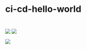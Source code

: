 # ci-cd-hello-world
[![<behnambm>](https://circleci.com/gh/behnambm/ci-cd-hello-world/tree/master.svg?style=svg)](https://circleci.com/gh/behnambm/ci-cd-hello-world)

[![<behnambm>](https://img.shields.io/circleci/build/gh/behnambm/ci-cd-hello-world/master?style=flat-square&token=17a8c68ef4864187be054a00abeefda959515fb8)](https://circleci.com/gh/behnambm/ci-cd-hello-world)


<img src="https://badgen.net/github/prs/behnambm/ci-cd-hello-world">

<img src="https://badgen.net/github/stars/behnambm/ci-cd-hello-world">

<a href="https://t.me/behnam_1121"><img src="https://badgen.net/badge/icon/telegram?icon=telegram&label"></a>